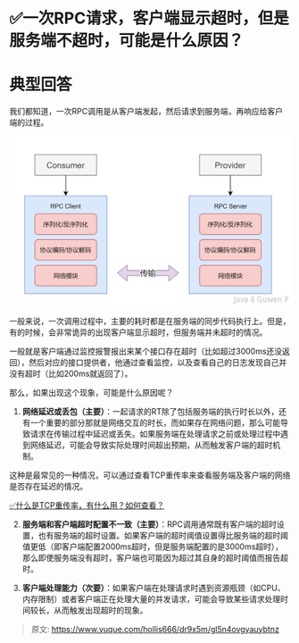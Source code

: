 # ✅一次RPC请求，客户端显示超时，但是服务端不超时，可能是什么原因？


# 典型回答

我们都知道，一次RPC调用是从客户端发起，然后请求到服务端，再响应给客户端的过程。

![1707626286589-b0ea1f99-5e3e-4836-bb8b-4094ed98879f.png](./img/D6uxSEJyq9TRbZ_K/1707626286589-b0ea1f99-5e3e-4836-bb8b-4094ed98879f-791252.png)

一般来说，一次调用过程中，主要的耗时都是在服务端的同步代码执行上。但是，有的时候，会非常诡异的出现客户端显示超时，但服务端并未超时的情况。

一般就是客户端通过监控报警报出来某个接口存在超时（比如超过3000ms还没返回），然后对应的接口提供者，他通过查看监控，以及查看自己的日志发现自己并没有超时（比如200ms就返回了）。

那么，如果出现这个现象，可能是什么原因呢？

1. **网络延迟或丢包（主要）**：一起请求的RT除了包括服务端的执行时长以外，还有一个重要的部分那就是网络交互的时长，而如果存在网络问题，那么可能导致请求在传输过程中延迟或丢失。如果服务端在处理请求之前或处理过程中遇到网络延迟，可能会导致实际处理时间超出预期，从而触发客户端的超时机制。

这种是最常见的一种情况，可以通过查看TCP重传率来查看服务端及客户端的网络是否存在延迟的情况。

[✅什么是TCP重传率，有什么用？如何查看？](https://www.yuque.com/hollis666/dr9x5m/tk8w4sg1gw9cd0gg?view=doc_embed)

2. **服务端和客户端超时配置不一致（主要）**：RPC调用通常既有客户端的超时设置，也有服务端的超时设置。如果客户端的超时阈值设置得比服务端的超时阈值更低（即客户端配置2000ms超时，但是服务端配置的是3000ms超时），那么即使服务端没有超时，客户端也可能因为超过其自身的超时阈值而报告超时。

3. **客户端处理能力（次要）**：如果客户端在处理请求时遇到资源瓶颈（如CPU、内存限制）或者客户端正在处理大量的并发请求，可能会导致某些请求处理时间较长，从而触发出现超时的现象。



> 原文: <https://www.yuque.com/hollis666/dr9x5m/gl5n4ovgyauybtnz>